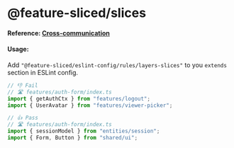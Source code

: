 # @feature-sliced/slices

#### Reference: [Cross-communication](https://feature-sliced.design/docs/concepts/cross-communication)

#### Usage:
Add `"@feature-sliced/eslint-config/rules/layers-slices"` to you `extends` section in ESLint config.

```js
// 👎 Fail
// 🛣 features/auth-form/index.ts
import { getAuthCtx } from "features/logout";
import { UserAvatar } from "features/viewer-picker";

// 👍 Pass
// 🛣 features/auth-form/index.ts
import { sessionModel } from "entities/session";
import { Form, Button } from "shared/ui";
```
